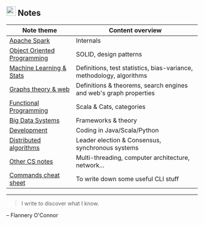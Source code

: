 ## <img src="https://cdn.pixabay.com/photo/2012/04/16/11/48/note-35638_960_720.png" height="25px"> Notes

|Note theme|Content overview|
|--|--|
|[Apache Spark](spark.html)|Internals|
|[Object Oriented Programming](OOP.html)|SOLID, design patterns|
|[Machine Learning & Stats](ML.html)|Definitions, test statistics, bias-variance, methodology, algorithms|
|[Graphs theory & web](graph.html)|Definitions & theorems, search engines and web's graph properties|
|[Functional Programming](FP.html)|Scala & Cats, categories|
|[Big Data Systems](bd.html)|Frameworks & theory|
|[Development](pl.html)|Coding in Java/Scala/Python|
|[Distributed algorithms](da.html)|Leader election & Consensus, synchronous systems|
|[Other CS notes](div.html)|Multi-threading, computer architecture, network...|
|[Commands cheat sheet](cmd.html)|To write down some useful CLI stuff|

___
> I write to discover what I know.

– Flannery O'Connor

<!--stackedit_data:
eyJoaXN0b3J5IjpbLTIwMDAyODcwNDEsLTE2NDk4NDA3NiwzOT
E3NTUyMjEsMzA5MDI0OTUyLDUzMDAxMzE5XX0=
-->